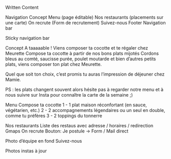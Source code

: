 Written Content

Navigation
Concept
Menu (page éditable)
Nos restaurants (placements sur une carte)
On recrute (Form de recrutement)
Suivez-nous
Footer
Navigation bar

Sticky navigation bar

Concept
A taaaaable ! Viens composer ta cocotte et te régaler chez Meurette
Compose ta cocotte à partir de nos bons plats mijotés
Cordons bleus au comté, saucisse purée, poulet moutarde et bien d’autres petits plats, viens composer ton plat chez Meurette.

Quel que soit ton choix, c’est promis tu auras l’impression de déjeuner chez Mamie.

PS : les plats changent souvent alors hésite pas à regarder notre menu et à nous suivre sur Insta pour connaître la carte de la semaine ;)

Menu
Compose ta cocotte
1 - 1 plat maison réconfortant (en sauce, végétarien, etc.)
2 - 2 accompagnements légendaires ou un seul en double, comme tu préfères
3 - 2 toppings du tonnerre

Nos restaurants
Liste des restaus avec adresse / horaires / redirection Gmaps
On recrute
Bouton: Je postule -> Form / Mail direct

Photo d’équipe en fond
Suivez-nous

Photos instas à jour
